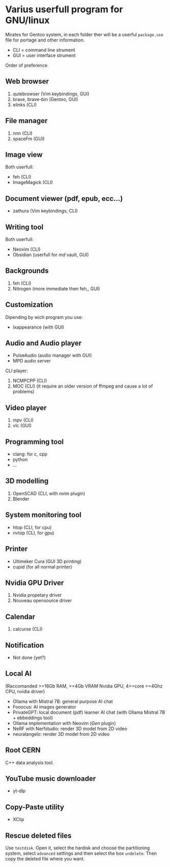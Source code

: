 # Varius userfull program for GNU/linux
Mirates for Gentoo system, in each folder ther will be a userful `package.use` file for portage and other information.

- CLI = command line strument
- GUI = user interface strument

Order of preference

## Web browser
1. qutebrowser (Vim keybindings, GUI)
2. brave, brave-bin (Gentoo, GUI)
3. elinks (CLI)

## File manager
1. nnn (CLI)
2. spaceFm (GUI)

## Image view
Both userfull:
- feh (CLI)
- ImageMagick (CLI)

## Document viewer (pdf, epub, ecc...)
- zathura (Vim keybindings, CLI)

## Writing tool
Both userfull:
- Neovim (CLI)
- Obsidian (userfull for *md* vault, GUI)

## Backgrounds
1. feh (CLI)
2. Nitrogen (more immediate then feh,, GUI)

## Customization
Dipending by wich program you use:
- lxappearance (with GUI)

## Audio and Audio player
- PulseAudio (audio manager with GUI)
- MPD audio server

CLI player:
1. NCMPCPP (CLI)
2. MOC (CLI) (it require an older version of ffmpeg and cause a lot of problems)

## Video player
1. mpv (CLI)
2. vlc (GUI)

## Programming tool
- clang: for c, cpp
- python
- ...

## 3D modelling
1. OpenSCAD (CLI, with nvim plugin)
2. Blender

## System monitoring tool
- htop (CLI, for cpu)
- nvtop (CLI, for gpu)

## Printer
- Ultimeker Cura (GUI 3D printing)
- cupid (for all normal printer)

## Nvidia GPU Driver
1. Nvidia propetary driver
2. Nouveau opensource driver

## Calendar
1. calcurse (CLI)

## Notification
- Not done (yet?)

## Local AI
(Raccomanded >=16Gb RAM, >=4Gb VRAM Nvidia GPU, 4>=core >=4Ghz CPU, nvidia driver)
- Ollama with Mistral 7B: general purpose AI chat
- Fooocus: AI images generator
- PrivateGPT: local document (pdf) learner AI chat (with Ollama Mistral 7B + ebbeddings tool)
- Ollama implementation with Neovim (*Gen* plugin)
- NeRF with Nerfstudio: render 3D model from 2D video 
- neuralangelo: render 3D model from 2D video 

## Root CERN
C++ data analysis tool.

## YouTube music downloader
- yt-dlp

## Copy-Paste utility
- XClip

## Rescue deleted files
Use `testdisk`.
Open it, select the hardisk and choose the partitioning system, select `advanced` settings and then select the box `undelete`. Then copy the deleted file where you want.

